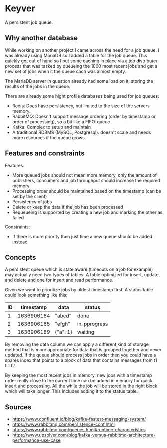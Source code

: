 # Keyver

A persistent job queue.

## Why another database

While working on another project I came across the need for a job queue. I was already using MariaDB so I added a table for the job queue. This quickly got out of hand so I put some caching in place via a job distributer process that was tasked by queueing the 1000 most recent jobs and get a new set of jobs when it the queue cach was almost empty.

The MariaDB server in question already had some load on it, storing the results of the jobs in the queue.

There are already some hight profile databases being used for job queues:

- Redis: Does have persistency, but limited to the size of the servers memory.
- RabbitMQ: Doesn't support message ordering (order by timestamp or order of processing), so a bit like a FIFO-queue
- Kafka: Complex to setup and maintain
- A traditional RDBMS (MySQL, Postgresql): doesn't scale and needs more resources if the queue grows

## Features and constraints

Features:

- More queued jobs should not mean more memory, only the amount of publishers, consumers and job throughput should increase the required memory
- Processing order should be maintained based on the timestamp (can be set by the client)
- Persistency of jobs
- Delete or keep the data if the job has been processed
- Requeueing is supported by creating a new job and marking the other as failed

Constraints:

- If there is more priority then just time a new queue should be added instead


## Concepts

A persistent queue which is state aware (timeouts on a job for example) may actually need two types of tables. A table optimized for insert, update, and delete and one for insert and read performance.

Given we want to prioritize jobs by oldest timestamp first. A status table could look something like this:

| ID | timestamp  | data     | status  |
|----|------------|----------|---------|
| 1  | 1636906164 | "abcd"   | done    |
| 2  | 1636906165 | "efgh"   | in_pprogress |
| 3  | 1636906189 | {"a": 1} | waiting |

By removing the data column we can apply a different kind of storage method that is more appropriate for data that is grouped together and never updated. If the queue should process jobs in order then you could have a spares index that points to a block of data that contains messages from t1 till t2.

By keeping the most recent jobs in memory, new jobs with a timestamp order really close to the current time can be added in memory for quick insert and processing. All the while the job will be stored in the right block which will take longer. This includes adding it to the status table.

## Sources

- https://www.confluent.io/blog/kafka-fastest-messaging-system/
- https://www.rabbitmq.com/persistence-conf.html
- https://www.rabbitmq.com/queues.html#runtime-characteristics
- https://www.upsolver.com/blog/kafka-versus-rabbitmq-architecture-performance-use-case
